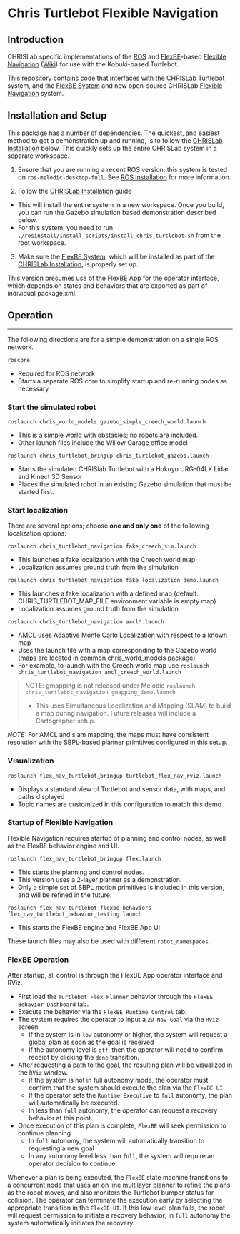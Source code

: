Chris Turtlebot Flexible Navigation
================================

## Introduction

CHRISLab specific implementations of the [ROS] and [FlexBE]-based [Flexible Navigation] ([Wiki]) for use with the Kobuki-based Turtlebot.

This repository contains code that interfaces with the [CHRISLab Turtlebot] system, and the [FlexBE System] and new open-source CHRISLab [Flexible Navigation] system.

Installation and Setup
----------------------

This package has a number of dependencies.  The quickest, and easiest method to get a demonstration up and running, is to follow the [CHRISLab Installation] below.  This quickly sets up the entire CHRISLab system in a separate workspace.

1) Ensure that you are running a recent ROS version; this system is tested on `ros-melodic-desktop-full`.  See [ROS Installation] for more information.

2) Follow the [CHRISLab Installation] guide
* This will install the entire system in a new workspace. Once you build, you can run the Gazebo simulation based demonstration described below.
* For this system, you need to run `./rosinstall/install_scripts/install_chris_turtlebot.sh` from the root workspace.

3) Make sure the [FlexBE System], which will be installed as part of the [CHRISLab Installation], is properly set up.  

 This version presumes use of the [FlexBE App] for the operator interface, which depends on states and behaviors that are exported as part of individual package.xml.


## Operation
---------

The following directions are for a simple demonstration on a single ROS network.

`roscore`
 * Required for ROS network
 * Starts a separate ROS core to simplify startup and re-running nodes as necessary


### Start the simulated robot


`roslaunch chris_world_models gazebo_simple_creech_world.launch`
 * This is a simple world with obstacles; no robots are included.
 * Other launch files include the Willow Garage office model

`roslaunch chris_turtlebot_bringup chris_turtlebot_gazebo.launch`
 * Starts the simulated CHRISlab Turtlebot with a Hokuyo URG-04LX Lidar and Kinect 3D Sensor
 * Places the simulated robot in an existing Gazebo simulation that must be started first.


### Start localization

 There are several options; choose **one and only one** of the following localization options:


`roslaunch chris_turtlebot_navigation fake_creech_sim.launch`
  * This launches a fake localization with the Creech world map
  * Localization assumes ground truth from the simulation

`roslaunch chris_turtlebot_navigation fake_localization_demo.launch`
  * This launches a fake localization with a defined map  (default: CHRIS_TURTLEBOT_MAP_FILE environment variable is empty map)
  * Localization assumes ground truth from the simulation

`roslaunch chris_turtlebot_navigation amcl*.launch`
  * AMCL uses Adaptive Monte Carlo Localization with respect to a known map
  * Uses the launch file with a map corresponding to the Gazebo world (maps are located in common chris_world_models package)
  * For example, to launch with the Creech world map use `roslaunch chris_turtlebot_navigation amcl_creech_world.launch`

> NOTE: gmapping is not released under Melodic
>  `roslaunch chris_turtlebot_navigation gmapping_demo.launch`
>  * This uses Simultaneous Localization and Mapping (SLAM) to build a map during navigation.
>   Future releases will include a Cartographer setup.

 *NOTE:* For AMCL and slam mapping, the maps must have consistent resolution with the SBPL-based planner primitives configured in this setup.

### Visualization

`roslaunch flex_nav_turtlebot_bringup turtlebot_flex_nav_rviz.launch`
  * Displays a standard view of Turtlebot and sensor data, with maps, and paths displayed
  * Topic names are customized in this configuration to match this demo

### Startup of Flexible Navigation

Flexible Navigation requires startup of planning and control nodes, as well as the FlexBE behavior engine and UI.

`roslaunch flex_nav_turtlebot_bringup flex.launch`
 * This starts the planning and control nodes.
 * This version uses a 2-layer planner as a demonstration.
  * Only a simple set of SBPL motion primitives is included in this version, and will be refined in the future.

`roslaunch flex_nav_turtlebot_flexbe_behaviors flex_nav_turtlebot_behavior_testing.launch`
  * This starts the FlexBE engine and FlexBE App UI

These launch files may also be used with different `robot_namespaces`.

### FlexBE Operation
After startup, all control is through the FlexBE App operator interface and RViz.  
* First load the `Turtlebot Flex Planner` behavior through the `FlexBE Behavior Dashboard` tab.
* Execute the behavior via the `FlexBE Runtime Control` tab.
* The system requires the operator to input a `2D Nav Goal` via the `RViz` screen
  * If the system is in `low` autonomy or higher, the system will request a global plan as soon as the goal is received
  * If the autonomy level is `off`, then the operator will need to confirm receipt by clicking the `done` transition.
* After requesting a path to the goal, the resulting plan will be visualized in the `RViz` window.  
  * If the system is not in full autonomy mode, the operator must confirm that the system should execute the plan via the `FlexBE UI`  
  * If the operator sets the `Runtime Executive` to `full` autonomy, the plan will automatically be executed.  
  * In less than `full` autonomy, the operator can request a recovery behavior at this point.
* Once execution of this plan is complete, `FlexBE` will seek permission to continue planning
  * In `full` autonomy, the system will automatically transition to requesting a new goal
  * In any autonomy level less than `full`, the system will require an operator decision to continue

Whenever a plan is being executed, the `FlexBE` state machine transitions to a concurrent node that uses an on line multilayer planner to refine the plans as the robot moves, and also monitors the Turtlebot bumper status for collision.  The operator can terminate the execution early by selecting the appropriate transition in the `FlexBE UI`.  If this low level plan fails, the robot will request permission to initiate a recovery behavior; in `full` autonomy the system automatically initiates the recovery.

[ROS]: http://www.ros.org
[FlexBE]: https://flexbe.github.io
[FlexBE App]: https://github.com/FlexBE/flexbe_app
[Flexible Navigation]: https://github.com/CNURobotics/flexible_navigation
[Wiki]: http://wiki.ros.org/flexible_navigation
[CHRISLab Turtlebot]: https://github.com/CNURobotics/chris_ros_turtlebot
[FlexBE System]: https://github.com/team-vigir/flexbe_behavior_engine
[CHRISLab Installation]: https://github.com/CNURobotics/chris_install
[FlexBE App Installation]: http://philserver.bplaced.net/fbe/download.php
[ROS Installation]: http://wiki.ros.org/melodic/Installation

